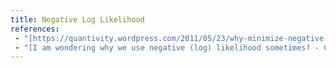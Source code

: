 ```yaml
---
title: Negative Log Likelihood
references:
 - "[https://quantivity.wordpress.com/2011/05/23/why-minimize-negative-log-likelihood/](Why Minimize Negative Log Likelihood? - Quantivity)"
 - "[I am wondering why we use negative (log) likelihood sometimes? - Cross Validated](https://stats.stackexchange.com/questions/141087/i-am-wondering-why-we-use-negative-log-likelihood-sometimes)"
---
```

